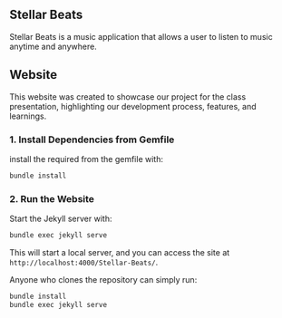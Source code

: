 ## Stellar Beats
Stellar Beats is a music application that allows a user to listen to music anytime and anywhere.

## Website
This website was created to showcase our project for the class presentation, highlighting our development process, features, and learnings.

### **1. Install Dependencies from Gemfile**
install the required from the gemfile with:
```sh
bundle install
```

### **2. Run the Website**
Start the Jekyll server with:
```sh
bundle exec jekyll serve
```
This will start a local server, and you can access the site at `http://localhost:4000/Stellar-Beats/`.

Anyone who clones the repository can simply run:
```sh
bundle install
bundle exec jekyll serve
```
